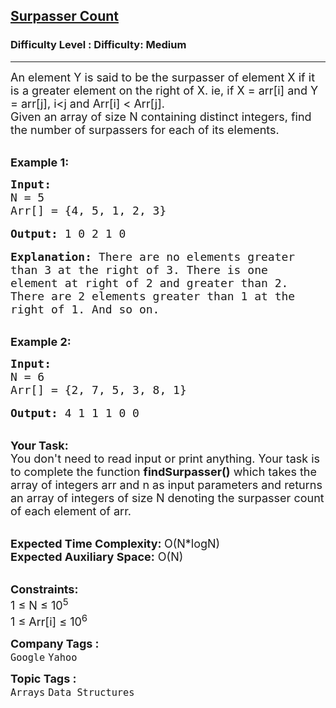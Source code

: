 <h2><a href="https://www.geeksforgeeks.org/problems/surpasser-count0615/0">Surpasser Count</a></h2><h3>Difficulty Level : Difficulty: Medium</h3><hr><div class="problems_problem_content__Xm_eO"><p><span style="font-size:18px">An element Y is said to be the surpasser of element X if it is a greater element on the right of X. ie, if X = arr[i] and Y = arr[j], i&lt;j and Arr[i] &lt; Arr[j].&nbsp;<br>
Given an array of size N containing distinct integers, find the number of surpassers for each of its elements.</span></p>

<p><br>
<span style="font-size:18px"><strong>Example 1:</strong></span></p>

<pre><span style="font-size:18px"><strong>Input:</strong>
N = 5
Arr[] = {4, 5, 1, 2, 3}</span>

<span style="font-size:18px"><strong>Output:</strong> 1 0 2 1 0</span>

<span style="font-size:18px"><strong>Explanation:</strong> There are no elements greater 
than 3 at the right of 3. There is one 
element at right of 2 and greater than 2. 
There are 2 elements greater than 1 at the 
right of 1. And so on.</span></pre>

<p><br>
<span style="font-size:18px"><strong>Example 2:</strong></span></p>

<pre><span style="font-size:18px"><strong>Input:</strong>
N = 6
Arr[] = {2, 7, 5, 3, 8, 1}</span>

<span style="font-size:18px"><strong>Output:</strong> 4 1 1 1 0 0</span></pre>

<p><br>
<span style="font-size:18px"><strong>Your Task:</strong><br>
You don't need to read input or print anything. Your task is to complete the function <strong>findSurpasser()</strong> which takes the array of integers arr and n as input parameters and returns an array of integers of size N denoting the surpasser count of each element of arr.</span></p>

<p><br>
<span style="font-size:18px"><strong>Expected Time Complexity: </strong>O(N*logN)<br>
<strong>Expected Auxiliary Space:</strong> O(N)</span></p>

<p><br>
<span style="font-size:18px"><strong>Constraints:</strong><br>
1 ≤ N ≤ 10<sup>5</sup><br>
1 ≤ Arr[i] ≤ 10<sup>6</sup></span></p>
</div><p><span style=font-size:18px><strong>Company Tags : </strong><br><code>Google</code>&nbsp;<code>Yahoo</code>&nbsp;<br><p><span style=font-size:18px><strong>Topic Tags : </strong><br><code>Arrays</code>&nbsp;<code>Data Structures</code>&nbsp;